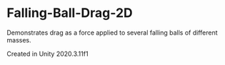 # Falling-Ball-Drag-2D
 Demonstrates drag as a force applied to several falling balls of different masses.

Created in Unity 2020.3.11f1
